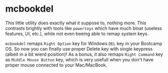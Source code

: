 # mcbookdel

This little utility does exactly what it suppose to, nothing more. This contrasts brightly with tools like `powertoys` which have much bloat (useless features, UI, etc.), while not even beeing able to remap system keys.

`mcbookdel` remaps `Right Option` key for Windows `DEL` key in your Bootcamp OS. So now you can finally use proper Delete key with single keypress (albeit in a bit wierd position)!
As a bonus, it also remaps `Right Command` key as `Middle Mouse Button` key, which is very usefull when you don't have proper mouse connected to your Mac/MacBook.
